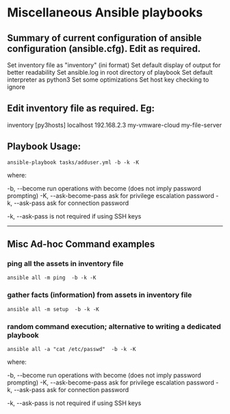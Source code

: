 # Miscellaneous Ansible playbooks

## Summary of current configuration of ansible configuration (ansible.cfg). Edit as required.
Set inventory file as "inventory" (ini format)
Set default display of output for better readability
Set ansible.log in root directory of playbook
Set default interpreter as python3
Set some optimizations
Set host key checking to ignore


## Edit inventory file as required.  Eg:

inventory
[py3hosts]
localhost
192.168.2.3
my-vmware-cloud
my-file-server


## Playbook Usage:

````ansible-playbook tasks/adduser.yml -b -k -K````

where:

-b, --become             run operations with become (does not imply password prompting)
-K, --ask-become-pass    ask for privilege escalation password
-k, --ask-pass           ask for connection password

-k, --ask-pass is not required if using SSH keys


******************************************************************************


## Misc Ad-hoc Command examples

### ping all the assets in inventory file
````ansible all -m ping  -b -k -K````

### gather facts (information) from assets in inventory file
````ansible all -m setup  -b -k -K````

### random command execution; alternative to writing a dedicated playbook
````ansible all -a "cat /etc/passwd"  -b -k -K````


where:

-b, --become             run operations with become (does not imply password prompting)
-K, --ask-become-pass    ask for privilege escalation password
-k, --ask-pass           ask for connection password

-k, --ask-pass is not required if using SSH keys
